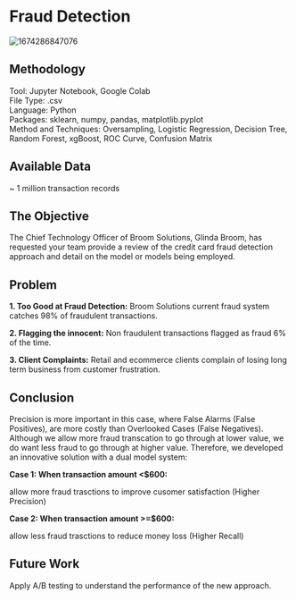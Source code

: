 # Fraud Detection

![1674286847076](https://user-images.githubusercontent.com/90085137/213849272-61c50dcf-8ffa-4bf5-931c-d00fb7615b5d.png)

## Methodology
Tool: Jupyter Notebook, Google Colab <br>
File Type: .csv <br>
Language: Python <br>
Packages: sklearn, numpy, pandas, matplotlib.pyplot  <br>
Method and Techniques: Oversampling, Logistic Regression, Decision Tree, Random Forest, xgBoost, ROC Curve, Confusion Matrix <br>

## Available Data
~ 1 million transaction records

## The Objective
The Chief Technology Officer of Broom Solutions, Glinda Broom, has requested your team provide a review of the credit card fraud detection approach and detail on the model or models being employed.

## Problem
__1. Too Good at Fraud Detection:__
Broom Solutions current fraud system catches 98% of fraudulent transactions.

__2. Flagging the innocent:__
Non fraudulent transactions flagged as fraud 6% of the time.

__3. Client Complaints:__
Retail and ecommerce clients complain of losing long term business from customer frustration. 

## Conclusion
Precision is more important in this case, where False Alarms (False Positives), are more costly than Overlooked Cases (False Negatives). Although we allow more fraud transcation to go through at lower value, we do want less fraud to go through at higher value. Therefore, we developed an innovative solution with a dual model system:

__Case 1: When transaction amount <$600:__ 

allow more fraud trasctions to improve cusomer satisfaction (Higher Precision)


__Case 2: When transaction amount >=$600:__

allow less fraud trasctions to reduce money loss (Higher Recall)

## Future Work
Apply A/B testing to understand the performance of the new approach.
